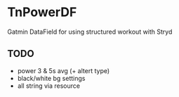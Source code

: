 # TnPowerDF
Gatmin DataField for using structured workout with Stryd

## TODO
* power 3 & 5s avg (+ altert type)
* black/white bg settings
* all string via resource